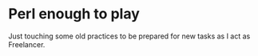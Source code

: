 # Perl enough to play
Just touching some old practices to be prepared for new tasks as I act as Freelancer.
